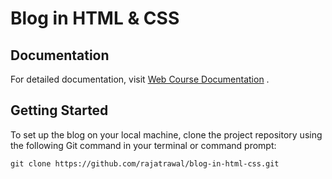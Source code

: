 # Blog in HTML & CSS 

## Documentation 
For detailed documentation, visit [Web Course Documentation](https://web.svs.ong/#/) .

## Getting Started 

To set up the blog on your local machine, clone the project repository using the following Git command in your terminal or command prompt:

```shell
git clone https://github.com/rajatrawal/blog-in-html-css.git
```